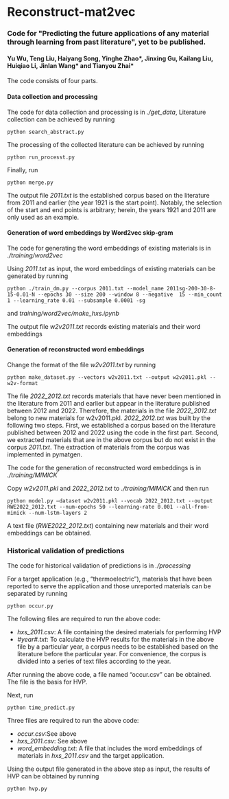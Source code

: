 # Reconstruct-mat2vec

### Code for "Predicting the future applications of any material through learning from past literature", yet to be published.
#### Yu Wu, Teng Liu, Haiyang Song, Yinghe Zhao*, Jinxing Gu, Kailang Liu, Huiqiao Li, Jinlan Wang* and Tianyou Zhai*

The code consists of four parts.

#### Data collection and processing

The code for data collection and processing is in *./get_data*,
Literature collection can be achieved by running
```shell
python search_abstract.py
```
The processing of the collected literature can be achieved by running
```shell
python run_processt.py
```

Finally, run
```shell
python merge.py
```
The output file *2011.txt* is the established corpus based on the literature from 2011 and earlier (the year 1921 is the start point). Notably, the selection of the start and end points is arbitrary; herein, the years 1921 and 2011 are only used as an example.

#### Generation of word embeddings by Word2vec skip-gram

The code for generating the word embeddings of existing materials is in *./training/word2vec*

Using *2011.txt* as input, the word embeddings of existing materials can be generated by running
```shell
python ./train_dm.py --corpus 2011.txt --model_name 2011sg-200-30-8-15-0.01-N --epochs 30 --size 200 --window 8 --negative  15 --min_count 1 --learning_rate 0.01 --subsample 0.0001 -sg
```

and *training/word2vec/make_hxs.ipynb*

The output file *w2v2011.txt* records existing materials and their word embeddings

#### Generation of reconstructed word embeddings

Change the format of the file *w2v2011.txt* by running
```shell
python make_dataset.py --vectors w2v2011.txt --output w2v2011.pkl --w2v-format   
```

The file *2022_2012.txt* records materials that have never been mentioned in the literature from 2011 and earlier but appear in the literature published between 2012 and 2022. Therefore, the materials in the file *2022_2012.txt* belong to new materials for w2v2011.pkl. *2022_2012.txt* was built by the following two steps. First, we established a corpus based on the literature published between 2012 and 2022 using the code in the first part. Second, we extracted materials that are in the above corpus but do not exist in the corpus *2011.txt*. The extraction of materials from the corpus was implemented in pymatgen.

The code for the generation of reconstructed word embeddings is in *./training/MIMICK*

Copy *w2v2011.pkl* and *2022_2012.txt* to *./training/MIMICK* and then run
```shell
python model.py –dataset w2v2011.pkl --vocab 2022_2012.txt --output RWE2022_2012.txt --num-epochs 50 --learning-rate 0.001 --all-from-mimick --num-lstm-layers 2
```
A text file (*RWE2022_2012.txt*) containing new materials and their word embeddings can be obtained.

### Historical validation of predictions
The code for historical validation of predictions is in *./processing*

For a target application (e.g., “thermoelectric”), materials that have been reported to serve the application and those unreported materials can be separated by running
```shell
python occur.py
```
The following files are required to run the above code:
- *hxs_2011.csv*: A file containing the desired materials for performing HVP
- *#year#.txt*: To calculate the HVP results for the materials in the above file by a particular year, a corpus needs to be established based on the literature before the particular year. For convenience, the corpus is divided into a series of text files according to the year.

After running the above code, a file named “occur.csv” can be obtained. The file is the basis for HVP.

Next, run
```shell
python time_predict.py
```
Three files are required to run the above code:
- *occur.csv*:See above
- *hxs_2011.csv*: See above
- *word_embedding.txt*: A file that includes the word embeddings of materials in *hxs_2011.csv* and the target application.

Using the output file generated in the above step as input, the results of HVP can be obtained by running
```shell
python hvp.py
```
